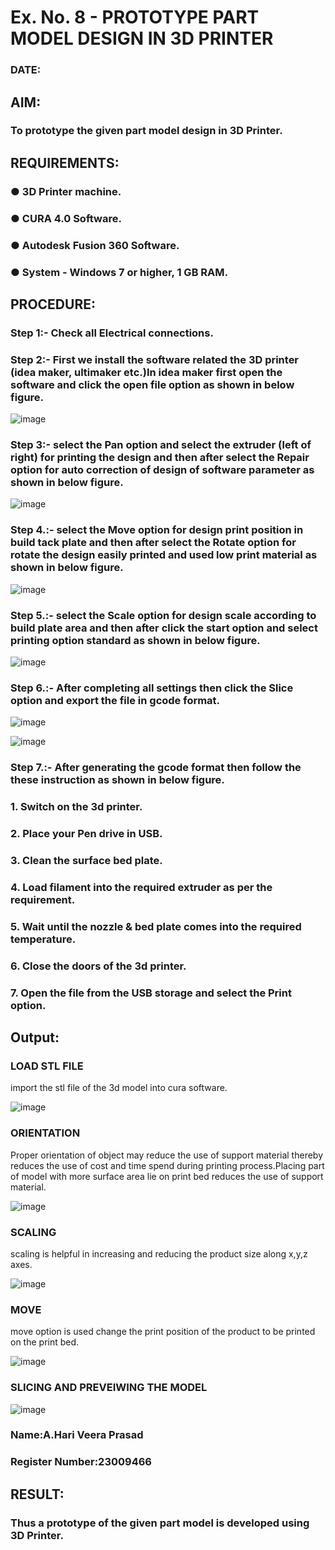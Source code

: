 # Ex. No. 8 - PROTOTYPE PART MODEL DESIGN IN 3D PRINTER

### DATE: 
## AIM: 
### To prototype the given part model design in 3D Printer.

## REQUIREMENTS:
### ●	3D Printer machine.
### ●	CURA 4.0 Software.
### ●	Autodesk Fusion 360 Software.
### ●	System - Windows 7 or higher, 1 GB RAM.

## PROCEDURE:

### Step 1:- Check all Electrical connections.

### Step 2:- First we install the software related the 3D printer (idea maker, ultimaker etc.)In idea maker first open the software and click the open file option as shown in below figure.

![image](https://github.com/Sellakumar1987/Ex.-No.-8.-PROTOTYPE-PART-MODEL-DESIGN-IN-3D-PRINTER/assets/113594316/059ab4e7-f3fb-49a9-ba8e-12bdd082abef)

### Step 3:- select the Pan option and select the extruder (left of right) for printing the design and then after select the Repair option for auto correction of design of software parameter as shown in below figure.

![image](https://github.com/Sellakumar1987/Ex.-No.-8.-PROTOTYPE-PART-MODEL-DESIGN-IN-3D-PRINTER/assets/113594316/835c55fd-6195-4d73-9f5c-4af36f5a4cce)

### Step 4.:- select the Move option for design print position in build tack plate and then after select the Rotate option for rotate the design easily printed and used low print material as shown in below figure.

![image](https://github.com/Sellakumar1987/Ex.-No.-8.-PROTOTYPE-PART-MODEL-DESIGN-IN-3D-PRINTER/assets/113594316/8736080c-f421-4dd0-bae8-860df6f3583e)

### Step 5.:- select the Scale option for design scale according to build plate area and then after click the start option and select printing option standard as shown in below figure.

![image](https://github.com/Sellakumar1987/Ex.-No.-8.-PROTOTYPE-PART-MODEL-DESIGN-IN-3D-PRINTER/assets/113594316/98458892-2f68-4de0-bec7-24959ec598fa)

### Step 6.:- After completing all settings then click the Slice option and export the file in gcode format.

![image](https://github.com/Sellakumar1987/Ex.-No.-8.-PROTOTYPE-PART-MODEL-DESIGN-IN-3D-PRINTER/assets/113594316/f4b8b55e-6cb2-46a7-b42c-180bc5e68668)

![image](https://github.com/Sellakumar1987/Ex.-No.-8.-PROTOTYPE-PART-MODEL-DESIGN-IN-3D-PRINTER/assets/113594316/eafa933a-7e03-4f73-930d-75fb28d48716)

### Step 7.:- After generating the gcode format then follow the these instruction as shown in below figure.
###   1.	Switch on the 3d printer.
###   2.	Place your Pen drive in USB.
###   3.	Clean the surface bed plate.
###   4.	Load filament into the required extruder as per the requirement.
###   5.	Wait until the nozzle & bed plate comes into the required temperature.
###   6.	Close the doors of the 3d printer.
###   7.	Open the file from the USB storage and select the Print option.

## Output:
### LOAD STL FILE
import the stl file of the 3d model into cura software.


![image](https://github.com/Hariveeraprasad-2006/Ex.-No.-8.-PROTOTYPE-PART-MODEL-DESIGN-IN-3D-PRINTER/assets/145049988/66908acc-80a8-4cf8-8d2f-605b54b037b2)


### ORIENTATION
Proper orientation of object may reduce the use of support material thereby reduces the use of cost and time spend during printing process.Placing part of model with more surface area lie on print bed reduces the use of support material.

![image](https://github.com/Hariveeraprasad-2006/Ex.-No.-8.-PROTOTYPE-PART-MODEL-DESIGN-IN-3D-PRINTER/assets/145049988/19e789f5-1dd0-4a0b-ac65-b045a3e9c86b)


### SCALING
scaling is helpful in increasing and reducing the product size along x,y,z axes.

![image](https://github.com/Hariveeraprasad-2006/Ex.-No.-8.-PROTOTYPE-PART-MODEL-DESIGN-IN-3D-PRINTER/assets/145049988/2d25034c-565e-48d2-bab8-1e24b64dbae7)


### MOVE
move option is used change the print position of the product to be printed on the print bed.

![image](https://github.com/Hariveeraprasad-2006/Ex.-No.-8.-PROTOTYPE-PART-MODEL-DESIGN-IN-3D-PRINTER/assets/145049988/b039f6d9-a110-4c15-8877-ecc6cd2d8b8d)


### SLICING AND PREVEIWING THE MODEL
![image](https://github.com/Hariveeraprasad-2006/Ex.-No.-8.-PROTOTYPE-PART-MODEL-DESIGN-IN-3D-PRINTER/assets/145049988/bd7473c5-69ed-4254-9ec0-4a841849301a)
### Name:A.Hari Veera Prasad
### Register Number:23009466

## RESULT:
###   Thus a prototype of the given part model is developed using 3D Printer.
